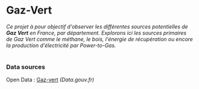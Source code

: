 # Gaz-Vert
*Ce projet à pour objectif d'observer les différentes sources potentielles de **Gaz Vert** en France, par département. Explorons ici les sources primaires de Gaz Vert comme le méthane, le bois, l'énergie de récupération ou encore la production d'électricité par Power-to-Gas.*  
<br>

### Data sources
Open Data : [Gaz-vert](https://www.data.gouv.fr/fr/datasets/repartition-des-potentiels-de-gaz-verts-a-horizon-2050-par-departement/) *(Data.gouv.fr)*
